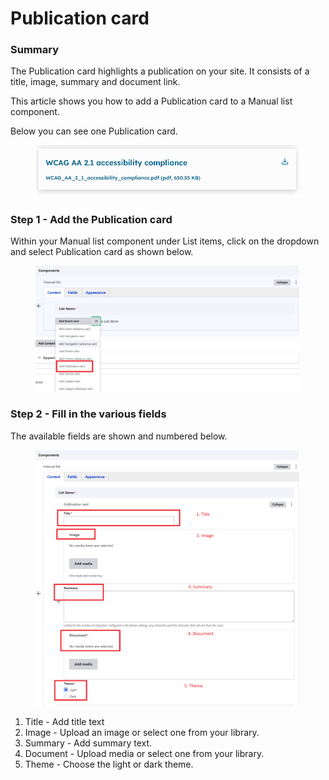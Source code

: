 # Publication card

### Summary <a href="#publicationcardcomponent-summary" id="publicationcardcomponent-summary"></a>

The Publication card highlights a publication on your site. It consists of a title, image, summary and document link.

This article shows you how to add a Publication card to a Manual list component.

Below you can see one Publication card.

<figure><img src="../../../.gitbook/assets/image (88).png" alt=""><figcaption></figcaption></figure>

### Step 1 - Add the Publication card <a href="#publicationcardcomponent-step1-addthepublicationcard" id="publicationcardcomponent-step1-addthepublicationcard"></a>

Within your Manual list component under List items, click on the dropdown and select Publication card as shown below.

<figure><img src="../../../.gitbook/assets/image (32).png" alt=""><figcaption></figcaption></figure>

### Step 2 - Fill in the various fields <a href="#publicationcardcomponent-step2-fillinthevariousfields" id="publicationcardcomponent-step2-fillinthevariousfields"></a>

The available fields are shown and numbered below.

<figure><img src="../../../.gitbook/assets/image (19).png" alt=""><figcaption></figcaption></figure>

1. Title - Add title text
2. Image - Upload an image or select one from your library.
3. Summary - Add summary text.
4. Document - Upload media or select one from your library.
5. Theme - Choose the light or dark theme.
